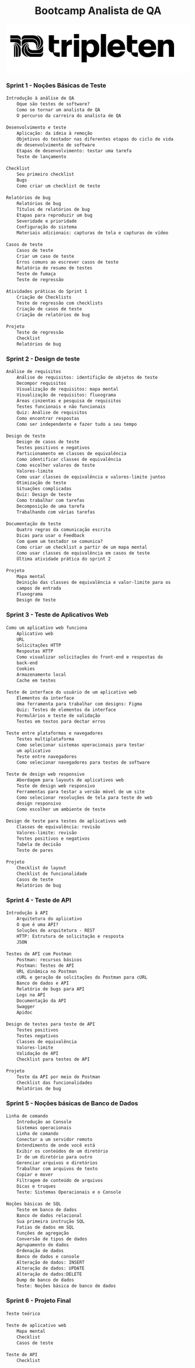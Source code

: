 <h1 align="center">Bootcamp Analista de QA</h1>

<img src=imagens\LogoTripleten.png align="center" />

<h3>Sprint 1 - Noções Básicas de Teste</h3>

    Introdução à análise de QA
        Oque são testes de software?
        Como se tornar um analista de QA
        O percurso da carreira do analista de QA
    
    Desenvolvimento e teste
        Aplicação: da ideia à remoção
        Objetivos do testador nas diferentes etapas do ciclo de vida 
        de desenvolvimento de software
        Etapas de desenvolvimento: testar uma tarefa
        Teste de lançamento

    Checklist
        Seu primeiro checklist
        Bugs
        Como criar um checklist de teste

    Relatórios de bug
        Relatórios de bug
        Títulos de relatórios de bug
        Etapas para reproduzir um bug
        Severidade e prioridade
        Configuração do sistema
        Materiais adicionais: capturas de tela e capturas de vídeo

    Casos de teste
        Casos de teste
        Criar um caso de teste
        Erros comuns ao escrever casos de teste
        Relatório de resumo de testes
        Teste de fumaça
        Teste de regressão

    Atividades práticas do Sprint 1
        Criação de Checklists
        Teste de regressão com checklists
        Criação de casos de teste
        Criação de relatórios de bug

    Projeto
        Teste de regressão
        Checklist
        Relatórios de bug

<h3>Sprint 2 - Design de teste</h3>

    Análise de requisitos
        Análise de requisitos: identifição de objetos de teste
        Decompor requisitos
        Visualização de requisitos: mapa mental
        Visualização de requisitos: fluxograma
        Áreas cinzentas e pesquisa de requisitos
        Testes funcionais e não funcionais
        Quiz: Análise de requisitos
        Como encontrar respostas
        Como ser independente e fazer tudo a seu tempo

    Design de teste
        Design de casos de teste
        Testes positivos e negativos
        Particionamento em classes de equivalência
        Como identificar classes de equivalência
        Como escolher valores de teste
        Valores-limite
        Como usar classes de equivalência e valores-limite juntos
        Otimização de teste
        Situações complicadas
        Quiz: Design de teste
        Como trabalhar com tarefas
        Decomposição de uma tarefa
        Trabalhando com várias tarefas

    Documentação de teste
        Quatro regras da comunicação escrita
        Dicas para usar o Feedback
        Com quem um testador se comunica?
        Como criar um checklist a partir de um mapa mental
        Como usar classes de equivalência em casos de teste
        Última atividade prática do sprint 2

    Projeto
        Mapa mental
        Deinição das classes de equivalência e valor-limite para os 
        campos de entrada
        Fluxograma
        Design de teste


<h3>Sprint 3 - Teste de Aplicativos Web</h3>

    Como um aplicativo web funciona
        Aplicativo web
        URL
        Solicitações HTTP
        Respostas HTTP
        Como visualizar solicitações do front-end e respostas do 
        back-end
        Cookies
        Armazenamento local
        Cache em testes

    Teste de interface do usuário de um aplicativo web
        Elementos da interface
        Uma ferramenta para trabalhar com designs: Figma
        Quiz: Testes de elementos da interface
        Formulários e teste de validação
        Testes em textos para dectar erros

    Teste entre plataformas e navegadores
        Testes multiplataforma
        Como selecionar sistemas operacionais para testar 
        um aplicativo
        Teste entre navegadores
        Como selecionar navegadores para testes de software

    Teste de design web responsivo
        Abordagem para layouts de aplicativos web
        Teste de design web responsivo
        Ferramentas para testar a versão móvel de um site
        Como selecionar resoluções de tela para teste de web 
        design responsivo
        Como escolher um ambiente de teste

    Design de teste para testes de aplicativos web
        Classes de equivalência: revisão
        Valores-limite: revisão
        Testes positivos e negativos
        Tabela de decisão
        Teste de pares

    Projeto
        Checklist de layout
        Checklist de funcionalidade
        Casos de teste
        Relatórios de bug

<h3>Sprint 4 - Teste de API</h3>

    Introdução à API
        Arquitetura do aplicativo
        O que é uma API?
        Soluções de arquitetura - REST
        HTTP: Estrutura de solicitação e resposta
        JSON
    
    Testes de API com Postman
        Postman: recursos básicos
        Postman: Testes de API
        URL dinâmica no Postman
        cURL e geração de solcitações do Postman para cURL
        Banco de dados e API
        Relatório de bugs para API
        Logs na API
        Documentação da API
        Swagger
        Apidoc

    Design de testes para teste de API
        Testes positivos
        Testes negativos
        Classes de equivalência
        Valores-limite
        Validação de API
        Checklist para testes de API

    Projeto
        Teste da API por meio do Postman
        Checklist das funcionalidades
        Relatórios de bug

<h3>Sprint 5 - Noções básicas de Banco de Dados</h3>

    Linha de comando
        Introdução ao Console
        Sistemas operacionais
        Linha de comando
        Conectar a um servidor remoto
        Entendimento de onde você está
        Exibir os conteúdos de um diretório
        Ir de um diretório para outro
        Gerenciar arquivos e diretórios
        Trabalhar com arquivos de texto
        Copiar e mover
        Filtragem de conteúdo de arquivos
        Dicas e truques
        Teste: Sistemas Operacionais e o Console

    Noções básicas de SQL
        Teste em banco de dados
        Banco de dados relacional
        Sua primeira instrução SQL
        Fatias de dados em SQL
        Funções de agregação
        Conversão de tipos de dados
        Agrupamento de dados
        Ordenação de dados
        Banco de dados e console
        Alteração de dados: INSERT
        Alteração de dados: UPDATE
        Alteração de dados:DELETE
        Dump de banco de dados
        Teste: Noções básica de banco de dados

<h3>Sprint 6 - Projeto Final</h3>

    Teste teórico

    Teste de aplicativo web
        Mapa mental
        Checklist
        Casos de teste

    Teste de API
        Checklist

